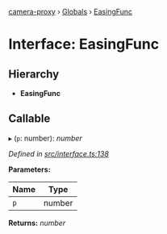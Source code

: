 [camera-proxy](../README.md) › [Globals](../globals.md) › [EasingFunc](easingfunc.md)

# Interface: EasingFunc

## Hierarchy

* **EasingFunc**

## Callable

▸ (`p`: number): *number*

*Defined in [src/interface.ts:138](https://github.com/alibaba/camera-proxy/blob/524fbd6/src/interface.ts#L138)*

**Parameters:**

Name | Type |
------ | ------ |
`p` | number |

**Returns:** *number*
